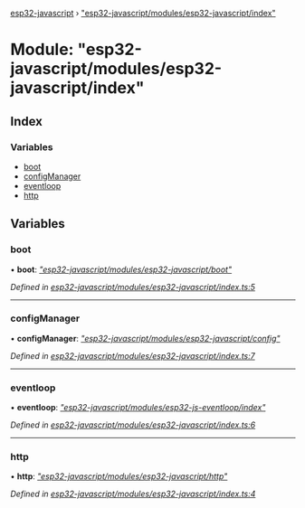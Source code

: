 [esp32-javascript](../README.md) › ["esp32-javascript/modules/esp32-javascript/index"](_esp32_javascript_modules_esp32_javascript_index_.md)

# Module: "esp32-javascript/modules/esp32-javascript/index"

## Index

### Variables

* [boot](_esp32_javascript_modules_esp32_javascript_index_.md#boot)
* [configManager](_esp32_javascript_modules_esp32_javascript_index_.md#configmanager)
* [eventloop](_esp32_javascript_modules_esp32_javascript_index_.md#eventloop)
* [http](_esp32_javascript_modules_esp32_javascript_index_.md#http)

## Variables

###  boot

• **boot**: *["esp32-javascript/modules/esp32-javascript/boot"](_esp32_javascript_modules_esp32_javascript_boot_.md)*

*Defined in [esp32-javascript/modules/esp32-javascript/index.ts:5](https://github.com/marcelkottmann/esp32-javascript/blob/e6e5921/components/esp32-javascript/modules/esp32-javascript/index.ts#L5)*

___

###  configManager

• **configManager**: *["esp32-javascript/modules/esp32-javascript/config"](_esp32_javascript_modules_esp32_javascript_config_.md)*

*Defined in [esp32-javascript/modules/esp32-javascript/index.ts:7](https://github.com/marcelkottmann/esp32-javascript/blob/e6e5921/components/esp32-javascript/modules/esp32-javascript/index.ts#L7)*

___

###  eventloop

• **eventloop**: *["esp32-javascript/modules/esp32-js-eventloop/index"](_esp32_javascript_modules_esp32_js_eventloop_index_.md)*

*Defined in [esp32-javascript/modules/esp32-javascript/index.ts:6](https://github.com/marcelkottmann/esp32-javascript/blob/e6e5921/components/esp32-javascript/modules/esp32-javascript/index.ts#L6)*

___

###  http

• **http**: *["esp32-javascript/modules/esp32-javascript/http"](_esp32_javascript_modules_esp32_javascript_http_.md)*

*Defined in [esp32-javascript/modules/esp32-javascript/index.ts:4](https://github.com/marcelkottmann/esp32-javascript/blob/e6e5921/components/esp32-javascript/modules/esp32-javascript/index.ts#L4)*
